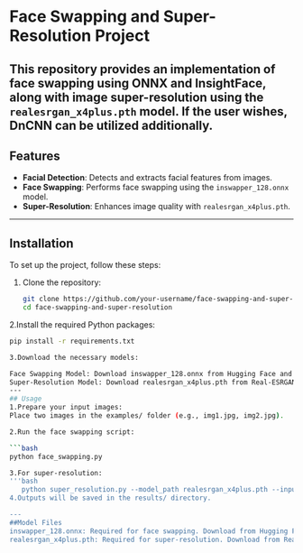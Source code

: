 # Face Swapping and Super-Resolution Project

This repository provides an implementation of face swapping using ONNX and InsightFace, along with image super-resolution using the `realesrgan_x4plus.pth` model.
If the user wishes, DnCNN can be utilized additionally.
---

## Features
- **Facial Detection**: Detects and extracts facial features from images.
- **Face Swapping**: Performs face swapping using the `inswapper_128.onnx` model.
- **Super-Resolution**: Enhances image quality with `realesrgan_x4plus.pth`.

---

## Installation

To set up the project, follow these steps:

1. Clone the repository:
   ```bash
   git clone https://github.com/your-username/face-swapping-and-super-resolution.git
   cd face-swapping-and-super-resolution

2.Install the required Python packages:
   ```bash
   pip install -r requirements.txt

3.Download the necessary models:

Face Swapping Model: Download inswapper_128.onnx from Hugging Face and place it in the project root directory.
Super-Resolution Model: Download realesrgan_x4plus.pth from Real-ESRGAN GitHub Releases and place it in the project root directory.
---
## Usage
1.Prepare your input images:
Place two images in the examples/ folder (e.g., img1.jpg, img2.jpg).

2.Run the face swapping script:

```bash
   python face_swapping.py

3.For super-resolution:
   '''bash
      python super_resolution.py --model_path realesrgan_x4plus.pth --input_image examples/img1.jpg
4.Outputs will be saved in the results/ directory.

---
##Model Files
inswapper_128.onnx: Required for face swapping. Download from Hugging Face.
realesrgan_x4plus.pth: Required for super-resolution. Download from Real-ESRGAN GitHub Releases.
